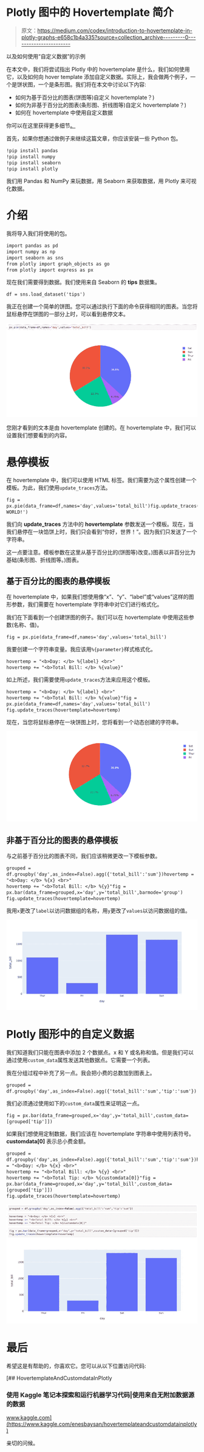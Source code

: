 # Plotly 图中的 Hovertemplate 简介

> 原文：<https://medium.com/codex/introduction-to-hovertemplate-in-plotly-graphs-e658c1b4a335?source=collection_archive---------0----------------------->

以及如何使用“自定义数据”的示例

在本文中，我们将尝试指出 Plotly 中的 hovertemplate 是什么，我们如何使用它，以及如何向 hover template 添加自定义数据。实际上，我会做两个例子，一个是饼状图，一个是条形图。我们将在本文中讨论以下内容:

*   如何为基于百分比的图表(饼图等)自定义 hovertemplate？)
*   如何为非基于百分比的图表(条形图、折线图等)自定义 hovertemplate？)
*   如何在 hovertemplate 中使用自定义数据

你可以在这里获得更多细节[。](https://plotly.com/python/hover-text-and-formatting/)

首先，如果你想通过做例子来继续这篇文章，你应该安装一些 Python 包。

```
!pip install pandas
!pip install numpy
!pip install seaborn
!pip install plotly
```

我们用 Pandas 和 NumPy 来玩数据，用 Seaborn 来获取数据，用 Plotly 来可视化数据。

# 介绍

我将导入我们将使用的包。

```
import pandas as pd
import numpy as np
import seaborn as sns
from plotly import graph_objects as go
from plotly import express as px
```

现在我们需要得到数据。我们使用来自 Seaborn 的 **tips** 数据集。

```
df = sns.load_dataset('tips')
```

我正在创建一个简单的饼图。您可以通过执行下面的命令获得相同的图表。当您将鼠标悬停在饼图的一部分上时，可以看到悬停文本。

![](img/741ea8c3a35499ac1ec8643cbbb76bec.png)

您刚才看到的文本是由 hovertemplate 创建的。在 hovertemplate 中，我们可以设置我们想要看到的内容。

# 悬停模板

在 hovertemplate 中，我们可以使用 HTML 标签。我们需要为这个属性创建一个模板。为此，我们使用`update_traces`方法。

```
fig = px.pie(data_frame=df,names='day',values='total_bill')fig.update_traces(hovertemplate='HELLO WORLD!')
```

我们向 **update_traces** 方法中的 **hovertemplate** 参数发送一个模板。现在，当我们悬停在一块馅饼上时，我们只会看到“你好，世界！”。因为我们只发送了一个字符串。

这一点要注意。模板参数在这里从基于百分比的(饼图等)改变。)图表以非百分比为基础(条形图、折线图等。)图表。

## 基于百分比的图表的悬停模板

在 hovertemplate 中，如果我们想使用像“x”、“y”、“label”或“values”这样的图形参数，我们需要在 hovertemplate 字符串中对它们进行格式化。

我们在下面看到一个创建饼图的例子。我们可以在 hovertemplate 中使用这些参数(名称、值)。

```
fig = px.pie(data_frame=df,names='day',values='total_bill')
```

我要创建一个字符串变量。我应该用`%{parameter}`样式格式化。

```
hovertemp = "<b>Day: </b> %{label} <br>"
hovertemp += "<b>Total Bill: </b> %{value}"
```

如上所述，我们需要使用`update_traces`方法来应用这个模板。

```
hovertemp = "<b>Day: </b> %{label} <br>"
hovertemp += "<b>Total Bill: </b> %{value}"fig = px.pie(data_frame=df,names='day',values='total_bill')
fig.update_traces(hovertemplate=hovertemp)
```

现在，当您将鼠标悬停在一块饼图上时，您将看到一个动态创建的字符串。

![](img/a819046e7455fee071cf53c3650c737b.png)

## 非基于百分比的图表的悬停模板

与之前基于百分比的图表不同，我们应该稍微更改一下模板参数。

```
grouped = df.groupby('day',as_index=False).agg({'total_bill':'sum'})hovertemp = "<b>Day: </b> %{x} <br>"
hovertemp += "<b>Total Bill: </b> %{y}"fig = px.bar(data_frame=grouped,x='day',y='total_bill',barmode='group')
fig.update_traces(hovertemplate=hovertemp)
```

我用`x`更改了`label`以访问数据组的名称，用`y`更改了`values`以访问数据组的值。

![](img/fe9b12dbc1e34c0262e68c7faa0b6ede.png)

# Plotly 图形中的自定义数据

我们知道我们只能在图表中添加 2 个数据点。x 和 Y 或名称和值。但是我们可以通过使用`custom_data`属性发送其他数据点。它需要一个列表。

我在分组过程中补充了另一点。我会把小费的总数加到图表上。

```
grouped = df.groupby('day',as_index=False).agg({'total_bill':'sum','tip':'sum'})
```

我们必须通过使用如下的`custom_data`属性来证明这一点。

```
fig = px.bar(data_frame=grouped,x='day',y='total_bill',custom_data=[grouped['tip']])
```

如果我们想使用定制数据，我们应该在 hovertemplate 字符串中使用列表符号。 **customdata[0]** 表示总小费金额。

```
grouped = df.groupby('day',as_index=False).agg({'total_bill':'sum','tip':'sum'})hovertemp = "<b>Day: </b> %{x} <br>"
hovertemp += "<b>Total Bill: </b> %{y} <br>"
hovertemp += "<b>Total Tip: </b> %{customdata[0]}"fig = px.bar(data_frame=grouped,x='day',y='total_bill',custom_data=[grouped['tip']])
fig.update_traces(hovertemplate=hovertemp)
```

![](img/b4cf9d29fa5540bb8f1ffb92e905ad97.png)

# 最后

希望这是有帮助的，你喜欢它。您可以从以下位置访问代码:

[](https://www.kaggle.com/enesbaysan/hovertemplateandcustomdatainplotly) [## HovertemplateAndCustomdataInPlotly

### 使用 Kaggle 笔记本探索和运行机器学习代码|使用来自无附加数据源的数据

www.kaggle.com](https://www.kaggle.com/enesbaysan/hovertemplateandcustomdatainplotly) 

亲切的问候。
